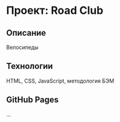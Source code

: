 # Проект: Road Club

## Описание
Велосипеды

## Технологии
HTML, CSS, JavaScript, методология БЭМ

## GitHub Pages
...
